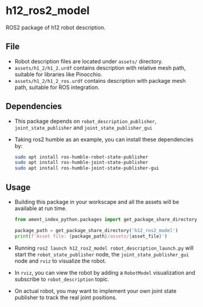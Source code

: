 # h12_ros2_model

ROS2 package of h12 robot description.

## File

- Robot description files are located under `assets/` directory.
- `assets/h1_2/h1_2.urdf` contains description with relative mesh path, suitable for libraries like Pinocchio.
- `assets/h1_2/h1_2_ros.urdf` contains description with package mesh path, suitable for ROS integration.

## Dependencies

- This package depends on `robot_description_publisher`, `joint_state_publisher` and `joint_state_publisher_gui`
- Taking ros2 humble as an example, you can install these dependencies by:

    ```bash
    sudo apt install ros-humble-robot-state-publisher
    sudo apt install ros-humble-joint-state-publisher
    sudo apt install ros-humble-joint-state-publisher-gui
    ```

## Usage

- Building this package in your workscape and all the assets will be available at run time.

    ```python
    from ament_index_python.packages import get_package_share_directory

    package_path = get_package_share_directory('h12_ros2_model')
    print(f'Asset file: {package_path}/assets/{asset_file}')
    ```

- Running `ros2 launch h12_ros2_model robot_description_launch.py` will start the `robot_state_publisher` node,
  the `joint_state_publisher_gui` node and `rviz` to visualize the robot.
- In `rviz`, you can view the robot by adding a `RobotModel` visualization and subscribe to `robot_description` topic.
- On actual robot, you may want to implement your own joint state publisher to track the real joint positions.
